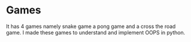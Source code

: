 # Games
It has 4 games namely snake game a pong game and a cross the road game. I made these games to understand and implement OOPS in python.
